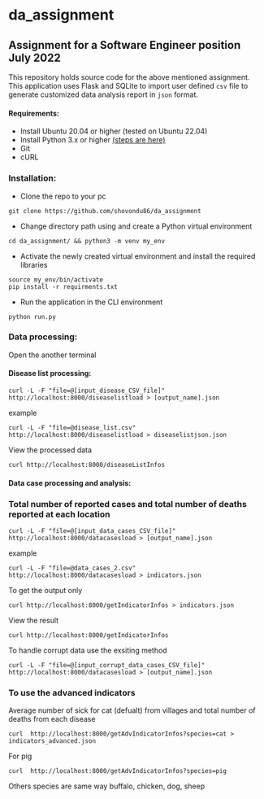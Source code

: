 # da_assignment
## Assignment for a Software Engineer position July 2022
This repository holds source code for the above mentioned assignment. This application uses Flask and SQLite to import user defined ```csv``` file to generate customized data analysis report in ```json``` format. 

#### Requirements:

* Install Ubuntu 20.04 or higher (tested on Ubuntu 22.04)
* Install Python 3.x or higher [(steps are here)](https://www.digitalocean.com/community/tutorials/how-to-install-python-3-and-set-up-a-programming-environment-on-ubuntu-22-04/)  
* Git
* cURL

### Installation:
* Clone the repo to your pc <br />
```
git clone https://github.com/shovondu86/da_assignment
```
* Change directory path using and create a Python virtual environment
```
cd da_assignment/ && python3 -m venv my_env
```
* Activate the newly created virtual environment and install the required libraries 
```
source my_env/bin/activate
pip install -r requirments.txt
```
* Run the application in the CLI environment
```
python run.py
```


### Data processing:
Open the another terminal 
#### Disease list processing:
```
curl -L -F "file=@[input_disease_CSV_file]" http://localhost:8000/diseaselistload > [output_name].json
```
example
```
curl -L -F "file=@disease_list.csv" http://localhost:8000/diseaselistload > diseaselistjson.json
```
View the processed data
```
curl http://localhost:8000/diseaseListInfos 
```
#### Data case processing and analysis:
### Total number of reported cases and total number of deaths reported at each location
```
curl -L -F "file=@[input_data_cases_CSV_file]" http://localhost:8000/datacasesload > [output_name].json
```
example
```
curl -L -F "file=@data_cases_2.csv" http://localhost:8000/datacasesload > indicators.json
```
To get the output only
```
curl http://localhost:8000/getIndicatorInfos > indicators.json
```
View the result
```
curl http://localhost:8000/getIndicatorInfos
```
To handle corrupt data use the exsiting method
```
curl -L -F "file=@[input_corrupt_data_cases_CSV_file]" http://localhost:8000/datacasesload > [output_name].json
```

### To use the advanced indicators
Average number of sick for cat (defualt) from villages and total number of deaths from each disease 
```
curl  http://localhost:8000/getAdvIndicatorInfos?species=cat > indicators_advanced.json
```
For pig
```
curl  http://localhost:8000/getAdvIndicatorInfos?species=pig
```
Others species are same way 
buffalo,
chicken,
dog,
sheep


